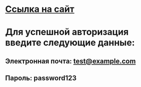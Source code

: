 # [Ссылка на сайт](https://BlackVisionn.github.io/auth-form)

# Для успешной авторизация введите следующие данные:
## **Электронная почта:** test@example.com
## **Пароль:** password123
